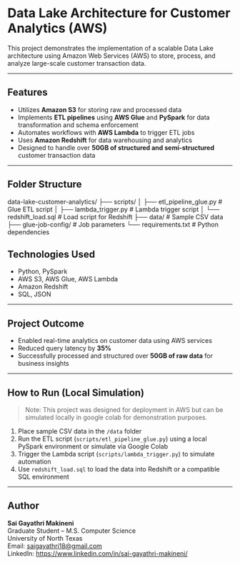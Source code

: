 # Data Lake Architecture for Customer Analytics (AWS)

This project demonstrates the implementation of a scalable Data Lake architecture using Amazon Web Services (AWS) to store, process, and analyze large-scale customer transaction data.

---

## Features

- Utilizes **Amazon S3** for storing raw and processed data
- Implements **ETL pipelines** using **AWS Glue** and **PySpark** for data transformation and schema enforcement
- Automates workflows with **AWS Lambda** to trigger ETL jobs
- Uses **Amazon Redshift** for data warehousing and analytics
- Designed to handle over **50GB of structured and semi-structured** customer transaction data

---

## Folder Structure

data-lake-customer-analytics/
├── scripts/
│   ├── etl_pipeline_glue.py     # Glue ETL script
│   ├── lambda_trigger.py        # Lambda trigger script
│   └── redshift_load.sql        # Load script for Redshift
├── data/                        # Sample CSV data
├── glue-job-config/            # Job parameters
└── requirements.txt            # Python dependencies

## Technologies Used

- Python, PySpark
- AWS S3, AWS Glue, AWS Lambda
- Amazon Redshift
- SQL, JSON

---

## Project Outcome

- Enabled real-time analytics on customer data using AWS services
- Reduced query latency by **35%**
- Successfully processed and structured over **50GB of raw data** for business insights

---

## How to Run (Local Simulation)

> Note: This project was designed for deployment in AWS but can be simulated locally in google colab for demonstration purposes.

1. Place sample CSV data in the `/data` folder
2. Run the ETL script (`scripts/etl_pipeline_glue.py`) using a local PySpark environment or simulate via Google Colab
3. Trigger the Lambda script (`scripts/lambda_trigger.py`) to simulate automation
4. Use `redshift_load.sql` to load the data into Redshift or a compatible SQL environment

---

## Author

**Sai Gayathri Makineni**  
Graduate Student – M.S. Computer Science  
University of North Texas  
Email: saigayathri18@gmail.com  
LinkedIn: https://www.linkedin.com/in/sai-gayathri-makineni/
